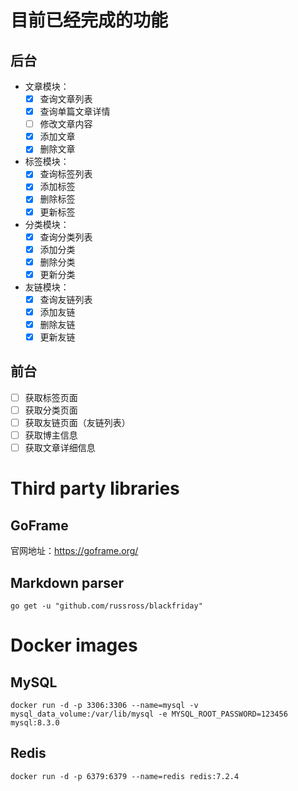# 目前已经完成的功能

## 后台

- 文章模块：
    - [x] 查询文章列表
    - [x] 查询单篇文章详情
    - [ ] 修改文章内容
    - [x] 添加文章
    - [x] 删除文章
- 标签模块：
    - [x] 查询标签列表
    - [x] 添加标签
    - [x] 删除标签
    - [x] 更新标签
- 分类模块：
    - [x] 查询分类列表
    - [x] 添加分类
    - [x] 删除分类
    - [x] 更新分类
- 友链模块：
    - [x] 查询友链列表
    - [x] 添加友链
    - [x] 删除友链
    - [x] 更新友链

## 前台

- [ ] 获取标签页面
- [ ] 获取分类页面
- [ ] 获取友链页面（友链列表）
- [ ] 获取博主信息
- [ ] 获取文章详细信息

# Third party libraries

## GoFrame

官网地址：https://goframe.org/

## Markdown parser

```shell
go get -u "github.com/russross/blackfriday"
```

# Docker images

## MySQL

```shell
docker run -d -p 3306:3306 --name=mysql -v mysql_data_volume:/var/lib/mysql -e MYSQL_ROOT_PASSWORD=123456 mysql:8.3.0
```

## Redis

```shell
docker run -d -p 6379:6379 --name=redis redis:7.2.4
```
